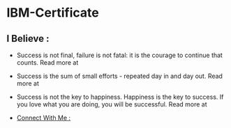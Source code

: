 # IBM-Certificate

## I Believe :
- Success is not final, failure is not fatal: it is the courage to continue that counts.
Read more at
- Success is the sum of small efforts - repeated day in and day out.
Read more at 

- Success is not the key to happiness. Happiness is the key to success. If you love what you are doing, you will be successful.
Read more at 

- [Connect With Me : ](https://github.com/k-manideep)
